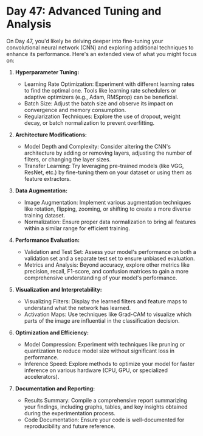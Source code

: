 # Day 47: Advanced Tuning and Analysis

On Day 47, you'd likely be delving deeper into fine-tuning your convolutional neural network (CNN) and exploring additional techniques to enhance its performance. Here's an extended view of what you might focus on:

1. **Hyperparameter Tuning:**
   - Learning Rate Optimization: Experiment with different learning rates to find the optimal one. Tools like learning rate schedulers or adaptive optimizers (e.g., Adam, RMSprop) can be beneficial.
   - Batch Size: Adjust the batch size and observe its impact on convergence and memory consumption.
   - Regularization Techniques: Explore the use of dropout, weight decay, or batch normalization to prevent overfitting.

2. **Architecture Modifications:**
   - Model Depth and Complexity: Consider altering the CNN's architecture by adding or removing layers, adjusting the number of filters, or changing the layer sizes.
   - Transfer Learning: Try leveraging pre-trained models (like VGG, ResNet, etc.) by fine-tuning them on your dataset or using them as feature extractors.

3. **Data Augmentation:**
   - Image Augmentation: Implement various augmentation techniques like rotation, flipping, zooming, or shifting to create a more diverse training dataset.
   - Normalization: Ensure proper data normalization to bring all features within a similar range for efficient training.

4. **Performance Evaluation:**
   - Validation and Test Set: Assess your model's performance on both a validation set and a separate test set to ensure unbiased evaluation.
   - Metrics and Analysis: Beyond accuracy, explore other metrics like precision, recall, F1-score, and confusion matrices to gain a more comprehensive understanding of your model's performance.

5. **Visualization and Interpretability:**
   - Visualizing Filters: Display the learned filters and feature maps to understand what the network has learned.
   - Activation Maps: Use techniques like Grad-CAM to visualize which parts of the image are influential in the classification decision.

6. **Optimization and Efficiency:**
   - Model Compression: Experiment with techniques like pruning or quantization to reduce model size without significant loss in performance.
   - Inference Speed: Explore methods to optimize your model for faster inference on various hardware (CPU, GPU, or specialized accelerators).

7. **Documentation and Reporting:**
   - Results Summary: Compile a comprehensive report summarizing your findings, including graphs, tables, and key insights obtained during the experimentation process.
   - Code Documentation: Ensure your code is well-documented for reproducibility and future reference.

